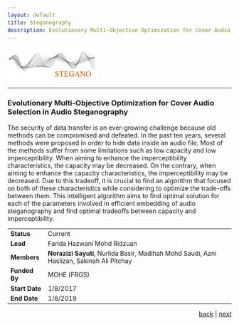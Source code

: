 ```yaml
---
layout: default
title: Steganography
description: Evolutionary Multi-Objective Optimization for Cover Audio Selection in Audio Steganography.
---
```


<img src="images/stegano.png" style="vertical-align:top" width="200"> 

* * *
<!--STEGANO-->

### Evolutionary Multi-Objective Optimization for Cover Audio Selection in Audio Steganography

The security of data transfer is an ever-growing challenge because old methods can be compromised and defeated. In the past ten years, several methods were proposed in order to hide data inside an audio file. Most of the methods suffer from some limitations such as low capacity and low imperceptibility. When aiming to enhance the imperceptibility characteristics, the capacity may be decreased. On the contrary, when aiming to enhance the capacity characteristics, the imperceptibility may be decreased. Due to this tradeoff, it is crucial to find an algorithm that focused on both of these characteristics while considering to optimize the trade-offs between them. This intelligent algorithm aims to find optimal solution for each of the parameters involved in efficient embedding of audio steganography and find optimal tradeoffs between capacity and imperceptibility. 

| | |
| ---- | --- |
| **Status** | Current |
| **Lead** | Farida Hazwani Mohd Ridzuan |
| **Members** | **Norazizi Sayuti**, Nurlida Basir, Madihah Mohd Saudi, Azni Haslizan, Sakinah Ali Pitchay |
| **Funded By** | MOHE (FRGS) |
| **Start Date** | 1/8/2017 |
| **End Date** | 1/8/2019 |

<p style="text-align: right;">
<a href="explorout">back</a> | <a href="akusticript">next</a> 
</p>
